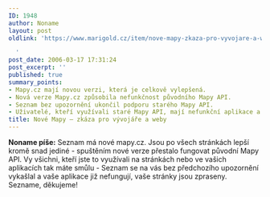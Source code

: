 ```yaml
---
ID: 1948
author: Noname
layout: post
oldlink: 'https://www.marigold.cz/item/nove-mapy-zkaza-pro-vyvojare-a-weby

  '
post_date: 2006-03-17 17:31:24
post_excerpt: ''
published: true
summary_points:
- Mapy.cz mají novou verzi, která je celkově vylepšená.
- Nová verze Mapy.cz způsobila nefunkčnost původního Mapy API.
- Seznam bez upozornění ukončil podporu starého Mapy API.
- Uživatelé, kteří využívali staré Mapy API, mají nefunkční aplikace a weby.
title: Nové Mapy – zkáza pro vývojáře a weby
---
```


<p><strong>Noname píše:</strong> Seznam má nové mapy.cz. Jsou po všech stránkách lepší kromě snad jediné - spuštěním nové verze přestalo fungovat původní Mapy API. Vy všichni, kteří jste to využívali na stránkách nebo ve vašich aplikacích tak máte smůlu - Seznam se na vás bez předchozího upozornění vykašlal a vaše aplikace již nefungují, vaše stránky jsou zpraseny. Sezname, děkujeme!</p>
